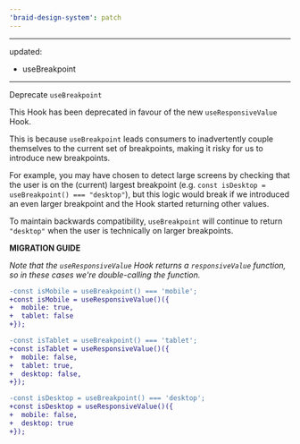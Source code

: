 ```yaml
---
'braid-design-system': patch
---
```


---
updated:
  - useBreakpoint
---

Deprecate `useBreakpoint`

This Hook has been deprecated in favour of the new `useResponsiveValue` Hook.

This is because `useBreakpoint` leads consumers to
inadvertently couple themselves to the current set of breakpoints,
making it risky for us to introduce new breakpoints.

For example, you
may have chosen to detect large screens by checking that the user is on the
(current) largest breakpoint (e.g. `const isDesktop = useBreakpoint() === "desktop"`), but this logic would break if we introduced an even larger breakpoint and the Hook started returning other values.

To maintain backwards compatibility, `useBreakpoint` will continue to return `"desktop"` when the user is technically on larger breakpoints.

**MIGRATION GUIDE**

_Note that the `useResponsiveValue` Hook returns a `responsiveValue` function, so in these cases we're double-calling the function._

```diff
-const isMobile = useBreakpoint() === 'mobile';
+const isMobile = useResponsiveValue()({
+  mobile: true,
+  tablet: false
+});
```

```diff
-const isTablet = useBreakpoint() === 'tablet';
+const isTablet = useResponsiveValue()({
+  mobile: false,
+  tablet: true,
+  desktop: false,
+});
```

```diff
-const isDesktop = useBreakpoint() === 'desktop';
+const isDesktop = useResponsiveValue()({
+  mobile: false,
+  desktop: true
+});
```
